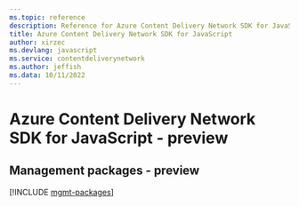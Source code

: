 ```yaml
---
ms.topic: reference
description: Reference for Azure Content Delivery Network SDK for JavaScript
title: Azure Content Delivery Network SDK for JavaScript
author: xirzec
ms.devlang: javascript
ms.service: contentdeliverynetwork
ms.author: jeffish
ms.data: 10/11/2022
---
```

# Azure Content Delivery Network SDK for JavaScript - preview

## Management packages - preview
[!INCLUDE [mgmt-packages](content-delivery-network-mgmt-index.md)]